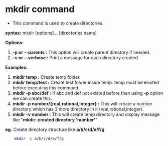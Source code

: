 # mkdir command

* This command is used to create directories.

**syntax:** mkdir [options]... [directories name]

**Options:**

1. **-p or --parents :** This option will create parent directory if needed.
2. **-v or --verbose :** Print a message for each directory created.

**Examples:**

1. **mkdir temp :** Create temp folder.
2. **mkdir temp/test :** Create test folder inside temp. temp must be existed before executing this command.
3. **mkdir -p abc/def :** If abc and def not existed before then using **-p** option we can create this.
4. **mkdir -p number/{real,rational,integer} :** This will create a number directory which has 3 more directory in it (real,rational,integer).
5. **mkdir -v number :** This will create temp directory and display message like "**mkdir: created directory 'number'**"

**eg.** Create directory structure like **a/b/c/d/e/f/g**

```bash
    mkdir -p a/b/c/d/e/f/g
```
